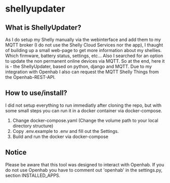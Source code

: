 # shellyupdater

## What is ShellyUpdater?

As I do setup my Shelly manually via the webinterface and add them to my MQTT broker (I do not use the Shelly Cloud Services nor the app), I thaught of building up a small web-page to get more information about my shellies. Which firmware, battery status, settings, etc...
Also I searched for an option to update the non permanent online devices via MQTT. So at the end, here it is - the ShellyUpdater, based on python, django and MQTT.
Due to my integration with Openhab I also can request the MQTT Shelly Things from the Openhab-REST-API.

## How to use/install?

I did not setup everything to run immediatly after cloning the repo, but with some small steps you can run it in a docker container via docker-compose.

1. Change docker-compose.yaml (Change the volume path to your local directory structure)
2. Copy .env.example to .env and fill out the Settings.
3. Build and run the docker via docker-compose

## Notice

Please be aware that this tool was designed to interact with Openhab. If you do not use Openhab you have to comment out 'openhab' in the settings.py, section INSTALLED_APPS.


